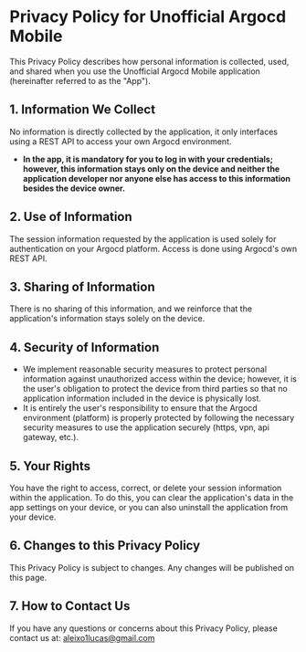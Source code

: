 # Privacy Policy for Unofficial Argocd Mobile

This Privacy Policy describes how personal information is collected, used, and shared when you use the Unofficial Argocd Mobile application (hereinafter referred to as the "App").

## 1. Information We Collect

No information is directly collected by the application, it only interfaces using a REST API to access your own Argocd environment.

- **In the app, it is mandatory for you to log in with your credentials; however, this information stays only on the device and neither the application developer nor anyone else has access to this information besides the device owner.**

## 2. Use of Information

The session information requested by the application is used solely for authentication on your Argocd platform. Access is done using Argocd's own REST API.

## 3. Sharing of Information

There is no sharing of this information, and we reinforce that the application's information stays solely on the device.

## 4. Security of Information

- We implement reasonable security measures to protect personal information against unauthorized access within the device; however, it is the user's obligation to protect the device from third parties so that no application information included in the device is physically lost.
- It is entirely the user's responsibility to ensure that the Argocd environment (platform) is properly protected by following the necessary security measures to use the application securely (https, vpn, api gateway, etc.).

## 5. Your Rights

You have the right to access, correct, or delete your session information within the application. To do this, you can clear the application's data in the app settings on your device, or you can also uninstall the application from your device.

## 6. Changes to this Privacy Policy

This Privacy Policy is subject to changes. Any changes will be published on this page.

## 7. How to Contact Us

If you have any questions or concerns about this Privacy Policy, please contact us at: aleixo1lucas@gmail.com
